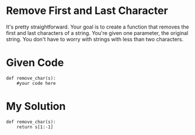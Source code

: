 # Remove First and Last Character

It's pretty straightforward. Your goal is to create a function that removes the first and last characters of a string. You're given one parameter, the original string. You don't have to worry with strings with less than two characters.

# Given Code

```{python}
def remove_char(s):
    #your code here
```

# My Solution

```{python}
def remove_char(s):
    return s[1:-1]
```
